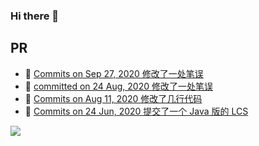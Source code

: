 ### Hi there 👋

<!--
**weijiew/weijiew** is a ✨ _special_ ✨ repository because its `README.md` (this file) appears on your GitHub profile.

Here are some ideas to get you started:

- 🔭 I’m currently working on ...
- 🌱 I’m currently learning ...
- 👯 I’m looking to collaborate on ...
- 🤔 I’m looking for help with ...
- 💬 Ask me about ...
- 📫 How to reach me: ...
- 😄 Pronouns: ...
- ⚡ Fun fact: ...
-->


## PR

- 🔭 [Commits on Sep 27, 2020 修改了一处笔误](https://github.com/heibaiying/BigData-Notes/commit/78397d938c3ce1c3613a25e9febece0988aa0e3a)
- 🔭 [committed on 24 Aug, 2020 修改了一处笔误](https://github.com/missing-semester-cn/missing-semester-cn.github.io/commit/752dad74cd816a5e6df088fff7b76df9d2f383bf)
- 🔭 [Commits on Aug 11, 2020 修改了几行代码](https://github.com/moranzcw/Computer-Networking-A-Top-Down-Approach-NOTES/commit/74febe3c3bbc81e23786a664639b347f3c985f55)
- 🔭 [Commits on 24 Jun, 2020  提交了一个 Java 版的 LCS](https://github.com/labuladong/fucking-algorithm/commit/0c57a909e3aeb90bdfc4b51f203196cb00f36f71) 


![](https://github-readme-stats.vercel.app/api?username=weijiew)
